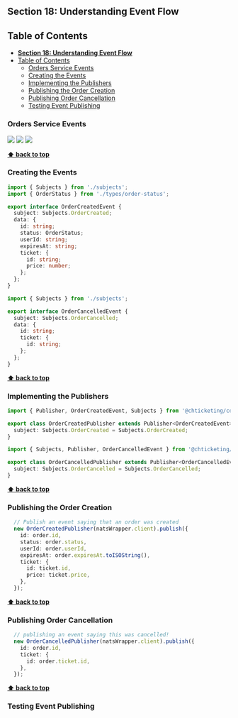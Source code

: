 ## **Section 18: Understanding Event Flow**

## Table of Contents

* [**Section 18: Understanding Event Flow**](https://github.com/chesterheng/microservices-node-react/blob/master/section-18.md#section-18-understanding-event-flow)
* [Table of Contents](https://github.com/chesterheng/microservices-node-react/blob/master/section-18.md#table-of-contents)
  * [Orders Service Events](https://github.com/chesterheng/microservices-node-react/blob/master/section-18.md#orders-service-events)
  * [Creating the Events](https://github.com/chesterheng/microservices-node-react/blob/master/section-18.md#creating-the-events)
  * [Implementing the Publishers](https://github.com/chesterheng/microservices-node-react/blob/master/section-18.md#implementing-the-publishers)
  * [Publishing the Order Creation](https://github.com/chesterheng/microservices-node-react/blob/master/section-18.md#publishing-the-order-creation)
  * [Publishing Order Cancellation](https://github.com/chesterheng/microservices-node-react/blob/master/section-18.md#publishing-order-cancellation)
  * [Testing Event Publishing](https://github.com/chesterheng/microservices-node-react/blob/master/section-18.md#testing-event-publishing)

### Orders Service Events

[![](https://github.com/chesterheng/microservices-node-react/raw/master/section-18/events.jpg)](https://github.com/chesterheng/microservices-node-react/blob/master/section-18/events.jpg)
[![](https://github.com/chesterheng/microservices-node-react/raw/master/section-18/order-created.jpg)](https://github.com/chesterheng/microservices-node-react/blob/master/section-18/order-created.jpg)
[![](https://github.com/chesterheng/microservices-node-react/raw/master/section-18/order-cancelled.jpg)](https://github.com/chesterheng/microservices-node-react/blob/master/section-18/order-cancelled.jpg)

**[⬆ back to top](https://github.com/chesterheng/microservices-node-react/blob/master/section-18.md#table-of-contents)**

### Creating the Events

```ts
import { Subjects } from './subjects';
import { OrderStatus } from './types/order-status';

export interface OrderCreatedEvent {
  subject: Subjects.OrderCreated;
  data: {
    id: string;
    status: OrderStatus;
    userId: string;
    expiresAt: string;
    ticket: {
      id: string;
      price: number;
    };
  };
}
```

```ts
import { Subjects } from './subjects';

export interface OrderCancelledEvent {
  subject: Subjects.OrderCancelled;
  data: {
    id: string;
    ticket: {
      id: string;
    };
  };
}
```

**[⬆ back to top](https://github.com/chesterheng/microservices-node-react/blob/master/section-18.md#table-of-contents)**

### Implementing the Publishers

```ts
import { Publisher, OrderCreatedEvent, Subjects } from '@chticketing/common';

export class OrderCreatedPublisher extends Publisher<OrderCreatedEvent> {
  subject: Subjects.OrderCreated = Subjects.OrderCreated;
}
```

```ts
import { Subjects, Publisher, OrderCancelledEvent } from '@chticketing/common';

export class OrderCancelledPublisher extends Publisher<OrderCancelledEvent> {
  subject: Subjects.OrderCancelled = Subjects.OrderCancelled;
}
```

**[⬆ back to top](https://github.com/chesterheng/microservices-node-react/blob/master/section-18.md#table-of-contents)**

### Publishing the Order Creation

```ts
  // Publish an event saying that an order was created
  new OrderCreatedPublisher(natsWrapper.client).publish({
    id: order.id,
    status: order.status,
    userId: order.userId,
    expiresAt: order.expiresAt.toISOString(),
    ticket: {
      id: ticket.id,
      price: ticket.price,
    },
  });
```

**[⬆ back to top](https://github.com/chesterheng/microservices-node-react/blob/master/section-18.md#table-of-contents)**

### Publishing Order Cancellation

```ts
  // publishing an event saying this was cancelled!
  new OrderCancelledPublisher(natsWrapper.client).publish({
    id: order.id,
    ticket: {
      id: order.ticket.id,
    },
  });
```

**[⬆ back to top](https://github.com/chesterheng/microservices-node-react/blob/master/section-18.md#table-of-contents)**

### Testing Event Publishing
